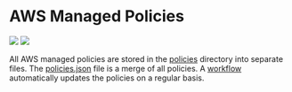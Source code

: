 # AWS Managed Policies

![](https://shields.io/date/1704091012.svg?label=last%20run)
![](https://shields.io/date/1703485940.svg?label=last%20updated)

All AWS managed policies are stored in the [policies](policies) directory into
separate files. The [policies.json](policies/policies.json) file is a merge of
all policies. A [workflow](.github/workflows/list-policies.yaml) automatically
updates the policies on a regular basis.
